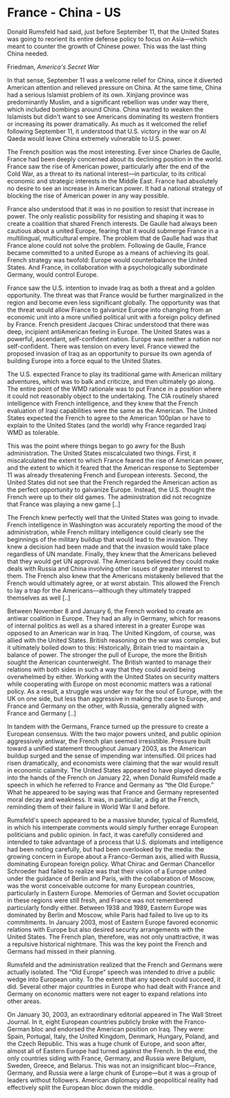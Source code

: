 # France - China - US

Donald Rumsfeld had said, just before September 11, that the
United States was going to reorient its entire defense policy to focus
on Asia—which meant to counter the growth of Chinese power.  This was
the last thing China needed.

Friedman, *America's Secret War*

In that sense, September 11 was a welcome relief for China, since it
diverted American attention and relieved pressure on China. At the
same time, China had a serious Islamist problem of its own. Xinjiang
province was predominantly Muslim, and a significant rebellion was
under way there, which included bombings around China.  China wanted
to weaken the Islamists but didn't want to see Americans dominating
its western frontiers or increasing its power dramatically. As much as
it welcomed the relief following September 11, it understood that
U.S. victory in the war on Al Qaeda would leave China extremely
vulnerable to U.S. power.

The French position was the most interesting.  Ever since Charles de
Gaulle, France had been deeply concerned about its declining position
in the world. France saw the rise of American power, particularly
after the end of the Cold War, as a threat to its national interest—in
particular, to its critical economic and strategic interests in the
Middle East. France had absolutely no desire to see an increase in
American power. It had a national strategy of blocking the rise of
American power in any way possible.

France also understood that it was in no position to resist that
increase in power. The only realistic possibility for resisting and
shaping it was to create a coalition that shared French interests.  De
Gaulle had always been cautious about a united Europe, fearing that it
would submerge France in a multilingual, multicultural empire. The
problem that de Gaulle had was that France alone could not solve the
problem. Following de Gaulle, France became committed to a united
Europe as a means of achieving its goal.  French strategy was twofold:
Europe would counterbalance the United States.  And France, in
collaboration with a psychologically subordinate Germany, would
control Europe.

France saw the U.S. intention to invade Iraq as both a threat and a
golden opportunity. The threat was that France would be further
marginalized in the region and become even less significant globally.
The opportunity was that the threat would allow France to galvanize
Europe into changing from an economic unit into a more unified
political unit with a foreign policy defined by France. French
president Jacques Chirac understood that there was deep, incipient
antiAmerican feeling in Europe. The United States was a powerful,
ascendant, self-confident nation.  Europe was neither a nation nor
self-confident.  There was tension on every level. France viewed the
proposed invasion of Iraq as an opportunity to pursue its own agenda
of building Europe into a force equal to the United States.

The U.S. expected France to play its traditional game with American
military adventures, which was to balk and criticize, and then
ultimately go along. The entire point of the WMD rationale was to put
France in a position where it could not reasonably object to the
undertaking.  The CIA routinely shared intelligence with French
intelligence, and they knew that the French evaluation of Iraqi
capabilities were the same as the American. The United States expected
the French to agree to the American 100plan or have to explain to the
United States (and the world) why France regarded Iraqi WMD as
tolerable.

This was the point where things began to go awry for the Bush
administration.  The United States miscalculated two things.  First,
it miscalculated the extent to which France feared the rise of
American power, and the extent to which it feared that the American
response to September 11 was already threatening French and European
interests. Second, the United States did not see that the French
regarded the American action as the perfect opportunity to galvanize
Europe. Instead, the U.S. thought the French were up to their old
games. The administration did not recognize that France was playing a
new game [..]

The French knew perfectly well that the United States was going to
invade. French intelligence in Washington was accurately reporting the
mood of the administration, while French military intelligence could
clearly see the beginnings of the military buildup that would lead to
the invasion. They knew a decision had been made and that the invasion
would take place regardless of UN mandate.  Finally, they knew that
the Americans believed that they would get UN approval.  The Americans
believed they could make deals with Russia and China involving other
issues of greater interest to them.  The French also knew that the
Americans mistakenly believed that the French would ultimately agree,
or at worst abstain. This allowed the French to lay a trap for the
Americans—although they ultimately trapped themselves as well [..]

Between November 8 and January 6, the French worked to create an
antiwar coalition in Europe. They had an ally in Germany, which for
reasons of internal politics as well as a shared interest in a greater
Europe was opposed to an American war in Iraq. The United Kingdom, of
course, was allied with the United States. British reasoning on the
war was complex, but it ultimately boiled down to this: Historically,
Britain tried to maintain a balance of power.  The stronger the pull
of Europe, the more the British sought the American counterweight. The
British wanted to manage their relations with both sides in such a way
that they could avoid being overwhelmed by either. Working with the
United States on security matters while cooperating with Europe on
most economic matters was a rational policy. As a result, a struggle
was under way for the soul of Europe, with the UK on one side, but
less than aggressive in making the case to Europe, and France and
Germany on the other, with Russia, generally aligned with France and
Germany [..]

In tandem with the Germans, France turned up the pressure to create a
European consensus. With the two major powers united, and public
opinion aggressively antiwar, the French plan seemed
irresistible. Pressure built toward a unified statement throughout
January 2003, as the American buildup surged and the sense of
impending war intensified. Oil prices had risen dramatically, and
economists were claiming that the war would result in economic
calamity.  The United States appeared to have played directly into the
hands of the French on January 22, when Donald Rumsfeld made a speech
in which he referred to France and Germany as “the Old Europe.” What
he appeared to be saying was that France and Germany represented moral
decay and weakness.  It was, in particular, a dig at the French,
reminding them of their failure in World War II and before.

Rumsfeld's speech appeared to be a massive blunder, typical of
Rumsfeld, in which his intemperate comments would simply further
enrage European politicians and public opinion. In fact, it was
carefully considered and intended to take advantage of a process that
U.S.  diplomats and intelligence had been noting carefully, but had
been overlooked by the media: the growing concern in Europe about a
Franco-German axis, allied with Russia, dominating European foreign
policy.  What Chirac and German Chancellor Schroeder had failed to
realize was that their vision of a Europe united under the guidance of
Berlin and Paris, with the collaboration of Moscow, was the worst
conceivable outcome for many European countries, particularly in
Eastern Europe. Memories of German and Soviet occupation in these
regions were still fresh, and France was not remembered particularly
fondly either.  Between 1938 and 1989, Eastern Europe was dominated by
Berlin and Moscow, while Paris had failed to live up to its
commitments. In January 2003, most of Eastern Europe favored economic
relations with Europe but also desired security arrangements with the
United States.  The French plan, therefore, was not only unattractive,
it was a repulsive historical nightmare. This was the key point the
French and Germans had missed in their planning.

Rumsfeld and the administration realized that the French and Germans
were actually isolated. The “Old Europe” speech was intended to drive
a public wedge into European unity. To the extent that any speech
could succeed, it did. Several other major countries in Europe who had
dealt with France and Germany on economic matters were not eager to
expand relations into other areas.

On January 30, 2003, an extraordinary editorial appeared in The Wall
Street Journal. In it, eight European countries publicly broke with
the Franco-German bloc and endorsed the American position on Iraq.
They were: Spain, Portugal, Italy, the United Kingdom, Denmark,
Hungary, Poland, and the Czech Republic. This was a huge chunk of
Europe, and soon after, almost all of Eastern Europe had turned
against the French.  In the end, the only countries siding with
France, Germany, and Russia were Belgium, Sweden, Greece, and
Belarus. This was not an insignificant bloc—France, Germany, and
Russia were a large chunk of Europe—but it was a group of leaders
without followers. American diplomacy and geopolitical reality had
effectively split the European bloc down the middle.














